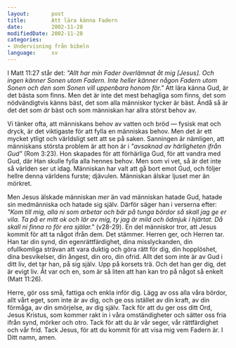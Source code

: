 ```yaml
---
layout:       post
title:        Att lära känna Fadern
date:         2002-11-28
modifiedDate: 2002-11-28
categories:
- Undervisning från bibeln
language:     sv
---
```

I Matt 11:27 står det: <em>"Allt har min Fader överlämnat åt mig [Jesus]. Och ingen känner Sonen utom Fadern. Inte heller känner någon Fadern utom Sonen och den som Sonen vill uppenbara honom för."</em> Att lära känna Gud, är det bästa som finns. Men det är inte det mest behagliga som finns, det som nödvändigtvis känns bäst, det som alla människor tycker är bäst. Ändå så är det det som <em>är</em> bäst och som människan har allra störst behov av.

Vi tänker ofta, att människans behov av vatten och bröd &mdash; fysisk mat och dryck, är det viktigaste för att fylla en människas behov. Men det är ett mycket ytligt och världsligt sett att se på saken. Sanningen är nämligen, att människans största problem är att hon är i <em>"avsaknad av härligheten ifrån Gud"</em> (Rom 3:23). Hon skapades för att förhärliga Gud, för att vandra med Gud, där Han skulle fylla alla hennes behov. Men som vi vet, så är det inte så världen ser ut idag. Människan har valt att gå bort emot Gud, och följer hellre denna världens furste; djävulen. Människan älskar ljuset mer än mörkret.

Men Jesus älskade människan <em>mer</em> än vad människan hatade Gud, hatade sin medmänniska och hatade sig själv. Därför säger han i verserna efter: <em>"Kom till mig, alla ni som arbetar och bär på tunga bördor så skall jag ge er vila. Ta på er mitt ok och lär av mig, ty jag är mild och ödmjuk i hjärtat. Då skall ni finna ro för era själar."</em> (v28-29). En del människor tror, att Jesus kommit för att ta något ifrån dem. Det stämmer. Herren ger, och Herren tar. Han tar din synd, din egenrättfärdighet, dina misslyckanden, din ofullkomliga strävan att vara duktig och göra rätt för dig, din hopplöshet, dina besvikelser, din ångest, din oro, din ofrid. Allt det som inte är av Gud i ditt liv, det tar han, på sig själv. Upp på korsets trä. Och det han ger dig, det är evigt liv. Åt var och en, som är så liten att han kan tro på något så enkelt (Matt 11:26).

<p class="prayer">Herre, gör oss små, fattiga och enkla inför dig. Lägg av oss alla våra bördor, allt vårt eget, som inte är av dig, och ge oss istället av din kraft, av din förmåga, av din smörjelse, av dig själv. Tack för att du ger oss ditt Ord, Jesus Kristus, som kommer rakt in i våra omständigheter och sätter oss fria ifrån synd, mörker och otro. Tack för att du är vår seger, vår rättfärdighet och vår frid. Tack Jesus, för att du kommit för att visa mig vem Fadern är. I Ditt namn, amen.</p>


